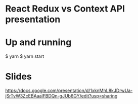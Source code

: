 # React Redux vs Context API presentation

# Up and running
$ yarn
$ yarn start

# Slides
https://docs.google.com/presentation/d/1xknMhL8kJDrwUa-jSrTvW3ZcEBAaalFBDQn-gJUb6GY/edit?usp=sharing
